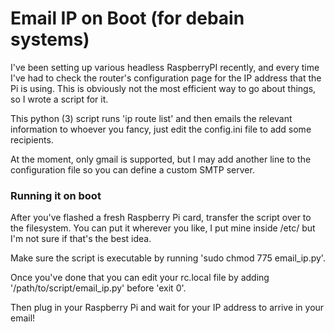 # Email IP on Boot (for debain systems)

I've been setting up various headless RaspberryPI recently, and every time I've had to check the router's configuration page for the IP address that the Pi is using. This is obviously not the most efficient way to go about things, so I wrote a script for it.

This python (3) script runs 'ip route list' and then emails the relevant information to whoever you fancy, just edit the config.ini file to add some recipients.

At the moment, only gmail is supported, but I may add another line to the configuration file so you can define a custom SMTP server.

### Running it on boot

After you've flashed a fresh Raspberry Pi card, transfer the script over to the filesystem. You can put it wherever you like, I put mine inside /etc/ but I'm not sure if that's the best idea.

Make sure the script is executable by running 'sudo chmod 775 email\_ip.py'.

Once you've done that you can edit your rc.local file by adding '/path/to/script/email\_ip.py' before 'exit 0'.

Then plug in your Raspberry Pi and wait for your IP address to arrive in your email!

